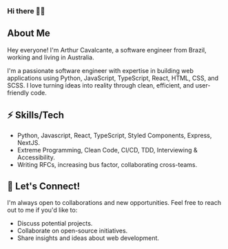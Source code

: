 ### Hi there 👋🏻

## About Me

Hey everyone! I'm Arthur Cavalcante, a software engineer from Brazil, working and living in Australia. 

I'm a passionate software engineer with expertise in building web applications using Python, JavaScript, TypeScript, React, HTML, CSS, and SCSS. I love turning ideas into reality through clean, efficient, and user-friendly code.

## ⚡ Skills/Tech

- Python, Javascript, React, TypeScript, Styled Components, Express, NextJS.
- Extreme Programming, Clean Code, CI/CD, TDD, Interviewing & Accessibility.
- Writing RFCs, increasing bus factor, collaborating cross-teams.

## 🤝 Let's Connect!
I'm always open to collaborations and new opportunities. Feel free to reach out to me if you'd like to:
- Discuss potential projects.
- Collaborate on open-source initiatives.
- Share insights and ideas about web development.
